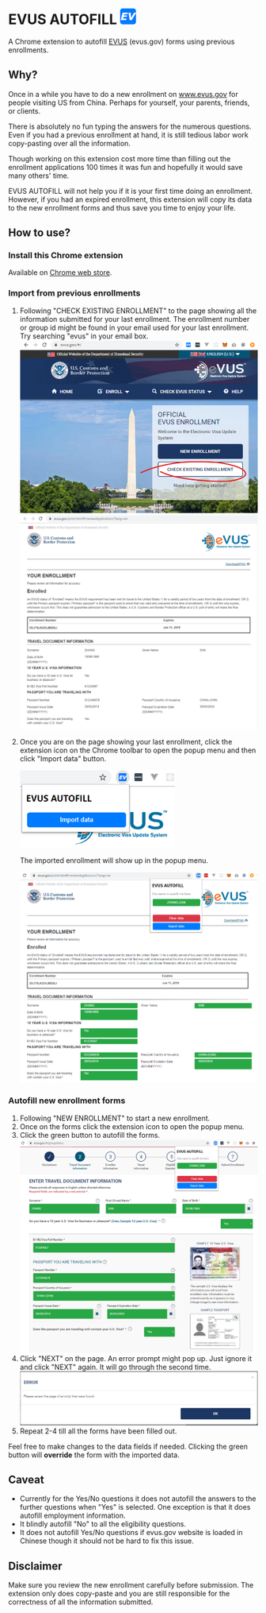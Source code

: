 # EVUS AUTOFILL    [![ev](icon/ev32.png)](https://chrome.google.com/webstore/detail/evus-autofill/glnjgelddfieimfnafdlplhoimldmfkl)

A Chrome extension to autofill [EVUS](www.evus.gov) (evus.gov) forms using previous enrollments.

## Why?
Once in a while you have to do a new enrollment on www.evus.gov for people
visiting US from China.
Perhaps for yourself, your parents, friends, or clients.

There is absolutely no fun typing the answers for the numerous questions.
Even if you had a previous enrollment at hand, it is still tedious labor
work copy-pasting over all the information.

Though working on this extension cost more time than filling out the
enrollment applications 100 times it was fun and hopefully it would save
many others' time.

EVUS AUTOFILL will not help you if it is your first time doing an enrollment.
However,
if you had an expired enrollment, this extension will copy its data
to the new enrollment forms and thus save you time to enjoy your life.

## How to use?

### Install this Chrome extension
Available on [Chrome web store](https://chrome.google.com/webstore/detail/evus-autofill/glnjgelddfieimfnafdlplhoimldmfkl).

### Import from previous enrollments
1. Following "CHECK EXISTING ENROLLMENT" to the page showing all the information
    submitted for your last enrollment.
    The enrollment number or group id might be found in your email used for your
    last enrollment. Try searching "evus" in your email box.
    ![CHECK EXISTING ENROLLMENT](/images/guide/check_existing_enrollment.png)
    ![Enrollment page](/images/guide/enrollment_page.png)
2. Once you are on the page showing your last enrollment, click the extension icon
    on the Chrome toolbar to open the popup menu and then click "Import data" button.

    ![import button](/images/guide/import_button.png)

    The imported enrollment will show up in the popup menu.

    ![import success](/images/guide/import_success.png)

### Autofill new enrollment forms
1. Following "NEW ENROLLMENT" to start a new enrollment.
2. Once on the forms click the extension icon to open the popup menu.
3. Click the green button to autofill the forms.
    ![autofill](/images/guide/autofill.png)
4. Click "NEXT" on the page. An error prompt might pop up. Just ignore it
    and click "NEXT" again. It will go through the second time.
    ![error](/images/guide/error.png)
5. Repeat 2-4 till all the forms have been filled out.

Feel free to make changes to the data fields if needed.
Clicking the green button will __override__ the form with the imported data.

## Caveat
* Currently for the Yes/No questions it does not autofill the answers to the
    further questions when "Yes" is selected. One exception is that it does
    autofill employment information.
* It blindly autofill "No" to all the eligibility questions.
* It does not autofill Yes/No questions if evus.gov website is loaded in Chinese
   though it should not be hard to fix this issue.


## Disclaimer
Make sure you review the new enrollment carefully before submission.
The extension only does copy-paste and you are still responsible for
the correctness of all the information submitted.
